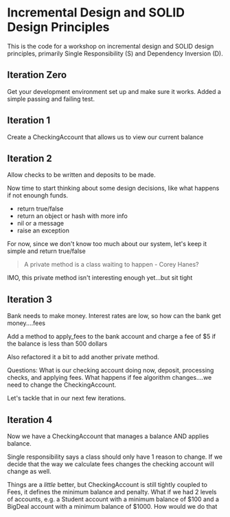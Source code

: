 # Incremental Design and SOLID Design Principles
This is the code for a workshop on incremental design and SOLID design principles, primarily
Single Responsibility (S) and Dependency Inversion (D).


## Iteration Zero
Get your development environment set up and make sure it works.  Added a simple passing and failing test.

## Iteration 1
Create a CheckingAccount that allows us to view our current balance

## Iteration 2
Allow checks to be written and deposits to be made.

Now time to start thinking about some design decisions, like what happens if not enoungh funds.

*   return true/false
*   return an object or hash with more info 
*   nil or a message
*   raise an exception

For now, since we don't know too much about our system, let's keep it simple and return true/false

> A private method is a class waiting to happen - Corey Hanes?

IMO, this private method isn't interesting enough yet…but sit tight

## Iteration 3
Bank needs to make money.  Interest rates are low, so how can the bank get money....fees

Add a method to apply_fees to the bank account and charge a fee of $5 if the balance is less than 500 dollars

Also refactored it a bit to add another private method.  

Questions: What is our checking account doing now, deposit, processing checks, and applying fees.  What happens if fee algorithm changes....we need to change the CheckingAccount.

Let's tackle that in our next few iterations.

## Iteration 4
Now we have a CheckingAccount that manages a balance AND applies balance.

Single responsibility says a class should only have 1 reason to change.  If we decide that the way we calculate fees changes the checking account will change as well.

Things are a *little* better, but CheckingAccount is still tightly coupled to Fees, it defines the minimum balance and penalty.  What if we had 2 levels of accounts, e.g. a Student account with a minimum balance of $100 and a BigDeal account with a minimum balance of $1000.  How would we do that





